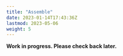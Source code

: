 ```yaml
---
title: "Assemble"
date: 2023-01-14T17:43:36Z
lastmod: 2023-05-06
weight: 5
---
```


__Work in progress. Please check back later.__
